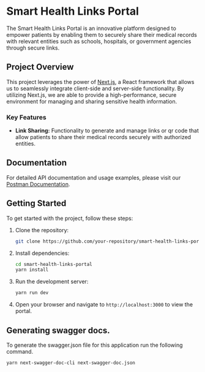# Smart Health Links Portal

The Smart Health Links Portal is an innovative platform designed to empower patients by enabling them to securely share their medical records with relevant entities such as schools, hospitals, or government agencies through secure links.

## Project Overview

This project leverages the power of [Next.js](https://nextjs.org/), a React framework that allows us to seamlessly integrate client-side and server-side functionality. By utilizing Next.js, we are able to provide a high-performance, secure environment for managing and sharing sensitive health information.

### Key Features

- **Link Sharing:** Functionality to generate and manage links or qr code that allow patients to share their medical records securely with authorized entities.

## Documentation

For detailed API documentation and usage examples, please visit our [Postman Documentation](https://documenter.getpostman.com/view/9479419/2sAXjKaXx2).

## Getting Started

To get started with the project, follow these steps:

1. Clone the repository:
   ```bash
   git clone https://github.com/your-repository/smart-health-links-portal.git
   ```
2. Install dependencies:
   ```bash
   cd smart-health-links-portal
   yarn install
   ```
3. Run the development server:
   ```bash
   yarn run dev
   ```
4. Open your browser and navigate to `http://localhost:3000` to view the portal.

## Generating swagger docs.

To generate the swagger.json file for this application run the following command.

```bash
yarn next-swagger-doc-cli next-swagger-doc.json
```
